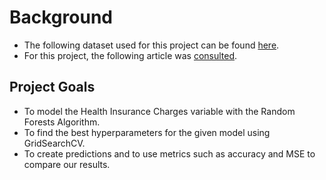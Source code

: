 # Background
- The following dataset used for this project can be found [here](https://www.kaggle.com/mirichoi0218/insurance).
- For this project, the following article was [consulted](https://www.kaggle.com/mirichoi0218/insurance).

## Project Goals
- To model the Health Insurance Charges variable with the Random Forests Algorithm.
- To find the best hyperparameters for the given model using GridSearchCV. 
- To create predictions and to use metrics such as accuracy and MSE to compare our results.
